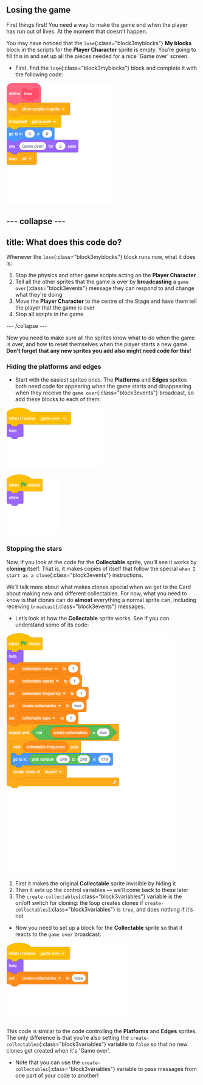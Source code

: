 ## Losing the game

First things first! You need a way to make the game end when the player has run out of lives. At the moment that doesn't happen.

You may have noticed that the `lose`{:class="block3myblocks"} **My blocks** block in the scripts for the **Player Character** sprite is empty. You’re going to fill this in and set up all the pieces needed for a nice 'Game over' screen.

+ First, find the `lose`{:class="block3myblocks"} block and complete it with the following code: 

![blocks_1546563678_576742](images/blocks_1546563678_576742.png)

--- collapse ---
---
title: What does this code do?
---

Whenever the `lose`{:class="block3myblocks"} block runs now, what it does is: 

1. Stop the physics and other game scripts acting on the **Player Character**
1. Tell all the other sprites that the game is over by **broadcasting** a `game over`{:class="block3events"} message they can respond to and change what they're doing
1. Move the **Player Character** to the centre of the Stage and have them tell the player that the game is over
1. Stop all scripts in the game

--- /collapse ---

Now you need to make sure all the sprites know what to do when the game is over, and how to reset themselves when the player starts a new game. **Don’t forget that any new sprites you add also might need code for this!**

### Hiding the platforms and edges

+ Start with the easiest sprites ones. The **Platforms** and **Edges** sprites both need code for appearing when the game starts and disappearing when they receive the `game over`{:class="block3events"} broadcast, so add these blocks to each of them:

![blocks_1546563681_704952](images/blocks_1546563681_704952.png)

![blocks_1546563682_784093](images/blocks_1546563682_784093.png)

### Stopping the stars

Now, if you look at the code for the **Collectable** sprite, you’ll see it works by **cloning** itself. That is, it makes copies of itself that follow the special `when I start as a clone`{:class="block3events"} instructions. 

We’ll talk more about what makes clones special when we get to the Card about making new and different collectables. For now, what you need to know is that clones can do **almost** everything a normal sprite can, including receiving `broadcast`{:class="block3events"} messages.

+ Let’s look at how the **Collectable** sprite works. See if you can understand some of its code: 

![blocks_1546563683_8478878](images/blocks_1546563683_8478878.png)

1. First it makes the original **Collectable** sprite invisible by hiding it
1. Then it sets up the control variables — we’ll come back to these later
1. The `create-collectables`{:class="block3variables"} variable is the on/off switch for cloning: the loop creates clones if `create-collectables`{:class="block3variables"} is `true`, and does nothing if it’s not

+ Now you need to set up a block for the **Collectable**  sprite so that it reacts to the `game over` broadcast:

![blocks_1546563685_0278988](images/blocks_1546563685_0278988.png)

This code is similar to the code controlling the **Platforms** and **Edges** sprites. The only difference is that you’re also setting the `create-collectables`{:class="block3variables"} variable to `false` so that no new clones get created when it's 'Game over'. 
 
+ Note that you can use the `create-collectables`{:class="block3variables"} variable to pass messages from one part of your code to another! 
